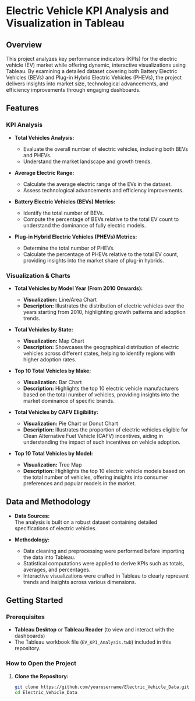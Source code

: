 # Electric Vehicle KPI Analysis and Visualization in Tableau

## Overview
This project analyzes key performance indicators (KPIs) for the electric vehicle (EV) market while offering dynamic, interactive visualizations using Tableau. By examining a detailed dataset covering both Battery Electric Vehicles (BEVs) and Plug-in Hybrid Electric Vehicles (PHEVs), the project delivers insights into market size, technological advancements, and efficiency improvements through engaging dashboards.

## Features

### KPI Analysis
- **Total Vehicles Analysis:**  
  - Evaluate the overall number of electric vehicles, including both BEVs and PHEVs.
  - Understand the market landscape and growth trends.

- **Average Electric Range:**  
  - Calculate the average electric range of the EVs in the dataset.
  - Assess technological advancements and efficiency improvements.

- **Battery Electric Vehicles (BEVs) Metrics:**  
  - Identify the total number of BEVs.
  - Compute the percentage of BEVs relative to the total EV count to understand the dominance of fully electric models.

- **Plug-in Hybrid Electric Vehicles (PHEVs) Metrics:**  
  - Determine the total number of PHEVs.
  - Calculate the percentage of PHEVs relative to the total EV count, providing insights into the market share of plug-in hybrids.

### Visualization & Charts
- **Total Vehicles by Model Year (From 2010 Onwards):**  
  - **Visualization:** Line/Area Chart  
  - **Description:** Illustrates the distribution of electric vehicles over the years starting from 2010, highlighting growth patterns and adoption trends.

- **Total Vehicles by State:**  
  - **Visualization:** Map Chart  
  - **Description:** Showcases the geographical distribution of electric vehicles across different states, helping to identify regions with higher adoption rates.

- **Top 10 Total Vehicles by Make:**  
  - **Visualization:** Bar Chart  
  - **Description:** Highlights the top 10 electric vehicle manufacturers based on the total number of vehicles, providing insights into the market dominance of specific brands.

- **Total Vehicles by CAFV Eligibility:**  
  - **Visualization:** Pie Chart or Donut Chart  
  - **Description:** Illustrates the proportion of electric vehicles eligible for Clean Alternative Fuel Vehicle (CAFV) incentives, aiding in understanding the impact of such incentives on vehicle adoption.

- **Top 10 Total Vehicles by Model:**  
  - **Visualization:** Tree Map  
  - **Description:** Highlights the top 10 electric vehicle models based on the total number of vehicles, offering insights into consumer preferences and popular models in the market.

## Data and Methodology
- **Data Sources:**  
  The analysis is built on a robust dataset containing detailed specifications of electric vehicles.

- **Methodology:**  
  - Data cleaning and preprocessing were performed before importing the data into Tableau.
  - Statistical computations were applied to derive KPIs such as totals, averages, and percentages.
  - Interactive visualizations were crafted in Tableau to clearly represent trends and insights across various dimensions.

## Getting Started

### Prerequisites
- **Tableau Desktop** or **Tableau Reader** (to view and interact with the dashboards)
- The Tableau workbook file (`EV_KPI_Analysis.twb`) included in this repository.

### How to Open the Project
1. **Clone the Repository:**
   ```bash
   git clone https://github.com/yourusername/Electric_Vehicle_Data.git
   cd Electric_Vehicle_Data

